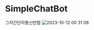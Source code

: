 # SimpleChatBot
그저간단히통신만함 
![2023-10-12 00 31 08](https://github.com/EdgeRunner107/SimpleChatBot/assets/140359171/21f040d8-037c-494e-9d59-00f4b4c37a0b)

